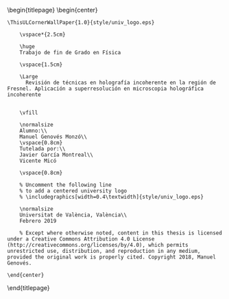 \begin{titlepage}
    \begin{center}

    \ThisULCornerWallPaper{1.0}{style/univ_logo.eps}
        
        \vspace*{2.5cm}
        
        \huge
        Trabajo de fin de Grado en Física
        
        \vspace{1.5cm}

        \Large
		  Revisión de técnicas en holografía incoherente en la región de Fresnel. Aplicación a superresolución en microscopia holográfica incoherente
        
        
        \vfill
        
        \normalsize
        Alumno:\\
        Manuel Genovés Monzó\\
        \vspace{0.8cm}
        Tutelada por:\\
        Javier García Montreal\\
        Vicente Micó

        \vspace{0.8cm}

        % Uncomment the following line
        % to add a centered university logo
        % \includegraphics[width=0.4\textwidth]{style/univ_logo.eps}
        
        \normalsize
        Universitat de València, València\\
        Febrero 2019

        % Except where otherwise noted, content in this thesis is licensed under a Creative Commons Attribution 4.0 License (http://creativecommons.org/licenses/by/4.0), which permits unrestricted use, distribution, and reproduction in any medium, provided the original work is properly cited. Copyright 2018, Manuel Genovés.

    \end{center}
\end{titlepage}
